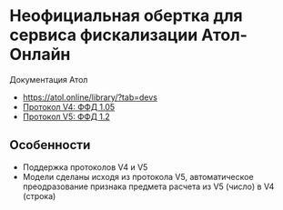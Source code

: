 # Неофициальная обертка для сервиса фискализации Атол-Онлайн

Документация Атол

* https://atol.online/library/?tab=devs
* [Протокол V4: ФФД 1.05](https://atol.online/upload/iblock/dff/4yjidqijkha10vmw9ee1jjqzgr05q8jy/API_atol_online_v4.pdf)
* [Протокол V5: ФФД 1.2](https://atol.online/upload/iblock/114/lbmvx23d1xvz0jwh88d11fi0hhc3q7yk/API%20%D1%81%D0%B5%D1%80%D0%B2%D0%B8%D1%81%D0%B0%20%D0%90%D0%A2%D0%9E%D0%9B%20%D0%9E%D0%BD%D0%BB%D0%B0%D0%B9%D0%BD_v5.pdf)

## Особенности

* Поддержка протоколов V4 и V5
* Модели сделаны исходя из протокола V5, автоматическое преодразование признака предмета расчета из V5 (число) в V4 (строка)
